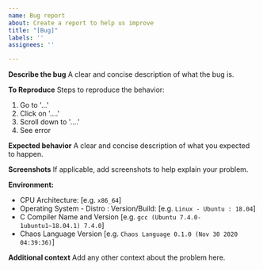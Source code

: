 ```yaml
---
name: Bug report
about: Create a report to help us improve
title: "[Bug]"
labels: ''
assignees: ''

---
```


**Describe the bug**
A clear and concise description of what the bug is.

**To Reproduce**
Steps to reproduce the behavior:
1. Go to '...'
2. Click on '....'
3. Scroll down to '....'
4. See error

**Expected behavior**
A clear and concise description of what you expected to happen.

**Screenshots**
If applicable, add screenshots to help explain your problem.

**Environment:**
 - CPU Architecture: [e.g. `x86_64`]
 - Operating System - Distro : Version/Build: [e.g. `Linux - Ubuntu : 18.04`]
 - C Compiler Name and Version [e.g. `gcc (Ubuntu 7.4.0-1ubuntu1~18.04.1) 7.4.0`]
 - Chaos Language Version [e.g. `Chaos Language 0.1.0 (Nov 30 2020 04:39:36)`]

**Additional context**
Add any other context about the problem here.
